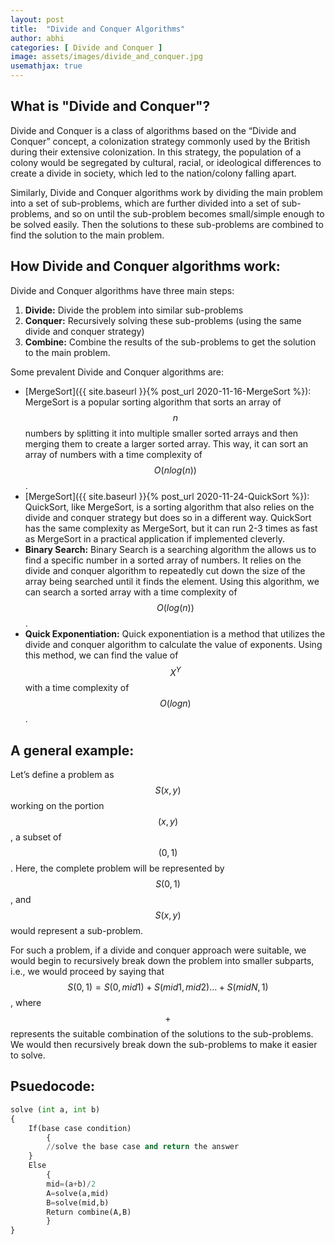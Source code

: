 ```yaml
---
layout: post
title:  "Divide and Conquer Algorithms"
author: abhi
categories: [ Divide and Conquer ]
image: assets/images/divide_and_conquer.jpg
usemathjax: true
---
```


## What is "Divide and Conquer"?

Divide and Conquer is a class of algorithms based on the “Divide and Conquer” concept,  a colonization strategy commonly used by the British during their extensive colonization. In this strategy, the population of a colony would be segregated by cultural, racial, or ideological differences to create a divide in society, which led to the nation/colony falling apart.

Similarly, Divide and Conquer algorithms work by dividing the main problem into a set of sub-problems, which are further divided into a set of sub-problems, and so on until the sub-problem becomes small/simple enough to be solved easily. Then the solutions to these sub-problems are combined to find the solution to the main problem.

## How Divide and Conquer algorithms work:
Divide and Conquer algorithms have three main steps:
1. **Divide:** Divide the problem into similar sub-problems
2. **Conquer:** Recursively solving these sub-problems (using the same divide and conquer strategy)
3. **Combine:** Combine the results of the sub-problems to get the solution to the main problem.

Some prevalent Divide and Conquer algorithms are:
- [MergeSort]({{ site.baseurl }}{% post_url 2020-11-16-MergeSort %}): MergeSort is a popular sorting algorithm that sorts an array of $$n$$ numbers by splitting it into multiple smaller sorted arrays and then merging them to create a larger sorted array. This way, it can sort an array of numbers with a time complexity of $$O(nlog(n))$$.
- [MergeSort]({{ site.baseurl }}{% post_url 2020-11-24-QuickSort %}): QuickSort, like MergeSort, is a sorting algorithm that also relies on the divide and conquer strategy but does so in a different way. QuickSort has the same complexity as MergeSort, but it can run 2-3 times as fast as MergeSort in a practical application if implemented cleverly.
- **Binary Search:** Binary Search is a searching algorithm the allows us to find a specific number in a sorted array of numbers. It relies on the divide and conquer algorithm to repeatedly cut down the size of the array being searched until it finds the element. Using this algorithm, we can search a sorted array with a time complexity of $$O(log(n))$$.
- **Quick Exponentiation:** Quick exponentiation is a method that utilizes the divide and conquer algorithm to calculate the value of exponents. Using this method, we can find the value of $$X^Y$$ with a time complexity of $$O(logn)$$.

## A general example:
Let’s define a problem as $$S(x,y)$$ working on the portion $$(x,y)$$, a subset of $$(0,1)$$. Here, the complete problem will be represented by $$S(0,1)$$, and $$S(x,y)$$ would represent a sub-problem.

For such a problem, if a divide and conquer approach were suitable, we would begin to recursively break down the problem into smaller subparts, i.e., we would proceed by saying that $$S(0,1) = S(0,mid1) + S(mid1,mid2) … + S(midN,1)$$, where $$+$$ represents the suitable combination of the solutions to the sub-problems. We would then recursively break down the sub-problems to make it easier to solve.


## Psuedocode:
``` python
solve (int a, int b)
{
	If(base case condition)
    	{
		//solve the base case and return the answer
	}
	Else
    	{
		mid=(a+b)/2
		A=solve(a,mid)
		B=solve(mid,b)
		Return combine(A,B)
    	}
}
```
